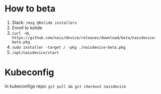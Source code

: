 # How to beta
  1. Slack: `/msg @Kolide installers`
  2. Enroll to kolide
  3. `curl -OL https://github.com/nais/device/releases/download/beta/naisdevice-beta.pkg`
  3. `sudo installer -target / -pkg ./naisdevice-beta.pkg`
  4. `/opt/naisdevice/start`

# Kubeconfig
In kubeconfigs repo: `git pull && git checkout naisdevice`
